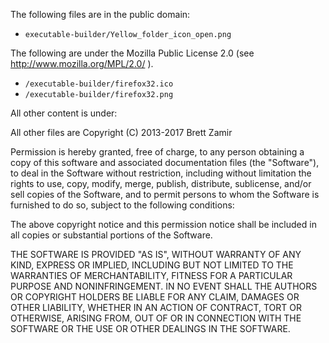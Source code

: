 The following files are in the public domain:

- `executable-builder/Yellow_folder_icon_open.png`

The following are under the Mozilla Public License 2.0 (see http://www.mozilla.org/MPL/2.0/ ).
- `/executable-builder/firefox32.ico`
- `/executable-builder/firefox32.png`

All other content is under:

All other files are Copyright (C) 2013-2017 Brett Zamir

Permission is hereby granted, free of charge, to any person obtaining a copy of this software and associated documentation files (the "Software"), to deal in the Software without restriction, including without limitation the rights to use, copy, modify, merge, publish, distribute, sublicense, and/or sell copies of the Software, and to permit persons to whom the Software is furnished to do so, subject to the following conditions:

The above copyright notice and this permission notice shall be included in all copies or substantial portions of the Software.

THE SOFTWARE IS PROVIDED "AS IS", WITHOUT WARRANTY OF ANY KIND, EXPRESS OR IMPLIED, INCLUDING BUT NOT LIMITED TO THE WARRANTIES OF MERCHANTABILITY, FITNESS FOR A PARTICULAR PURPOSE AND NONINFRINGEMENT. IN NO EVENT SHALL THE AUTHORS OR COPYRIGHT HOLDERS BE LIABLE FOR ANY CLAIM, DAMAGES OR OTHER LIABILITY, WHETHER IN AN ACTION OF CONTRACT, TORT OR OTHERWISE, ARISING FROM, OUT OF OR IN CONNECTION WITH THE SOFTWARE OR THE USE OR OTHER DEALINGS IN THE SOFTWARE.
